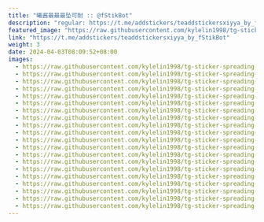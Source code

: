 ```yaml
---
title: "曦酱最最最坠可耐 :: @fStikBot"
description: "regular: https://t.me/addstickers/teaddstickersxiyya_by_fStikBot"
featured_image: "https://raw.githubusercontent.com/kylelin1998/tg-sticker-spreading-worldwide-images/main/img/82ee0574-9832-42be-ac72-05747bf7f456.jpg"
link: "https://t.me/addstickers/teaddstickersxiyya_by_fStikBot"
weight: 3
date: 2024-04-03T08:09:52+08:00
images:
  - https://raw.githubusercontent.com/kylelin1998/tg-sticker-spreading-worldwide-images/main/img/82ee0574-9832-42be-ac72-05747bf7f456.jpg
  - https://raw.githubusercontent.com/kylelin1998/tg-sticker-spreading-worldwide-images/main/img/b6b87381-34a3-40cf-ae60-21e7ce5f8f39.jpg
  - https://raw.githubusercontent.com/kylelin1998/tg-sticker-spreading-worldwide-images/main/img/e4f5aae3-3b53-4173-9010-54a1236de0de.jpg
  - https://raw.githubusercontent.com/kylelin1998/tg-sticker-spreading-worldwide-images/main/img/faa8851d-e880-4b57-aa63-e48cdfecd816.jpg
  - https://raw.githubusercontent.com/kylelin1998/tg-sticker-spreading-worldwide-images/main/img/180d2ec0-47d2-4892-8cd7-43a4b9cef3a8.jpg
  - https://raw.githubusercontent.com/kylelin1998/tg-sticker-spreading-worldwide-images/main/img/0e1abb3d-986b-4c2e-a6bc-70895225f702.jpg
  - https://raw.githubusercontent.com/kylelin1998/tg-sticker-spreading-worldwide-images/main/img/76d13ec1-fce8-456f-b76e-6cac6fa0f3fd.jpg
  - https://raw.githubusercontent.com/kylelin1998/tg-sticker-spreading-worldwide-images/main/img/a3651448-c398-4d3a-8ba9-b4626871af4c.jpg
  - https://raw.githubusercontent.com/kylelin1998/tg-sticker-spreading-worldwide-images/main/img/073e9bd6-239e-4d7f-852d-400791080065.jpg
  - https://raw.githubusercontent.com/kylelin1998/tg-sticker-spreading-worldwide-images/main/img/3bb6a8aa-c945-4c99-8526-7ef796c920f3.jpg
  - https://raw.githubusercontent.com/kylelin1998/tg-sticker-spreading-worldwide-images/main/img/bb685978-dc4e-453a-a2a4-0da4988c9efb.jpg
  - https://raw.githubusercontent.com/kylelin1998/tg-sticker-spreading-worldwide-images/main/img/2bbd0208-17c5-4785-9245-42752a3ee702.jpg
  - https://raw.githubusercontent.com/kylelin1998/tg-sticker-spreading-worldwide-images/main/img/0377afd1-4837-480a-b5c1-50659a59a345.jpg
  - https://raw.githubusercontent.com/kylelin1998/tg-sticker-spreading-worldwide-images/main/img/eac1ae9c-6527-4eb4-8459-855ec9bde255.jpg
  - https://raw.githubusercontent.com/kylelin1998/tg-sticker-spreading-worldwide-images/main/img/36b69d8b-8c21-4435-8fef-79d1f58ffd32.jpg
  - https://raw.githubusercontent.com/kylelin1998/tg-sticker-spreading-worldwide-images/main/img/6a8b2aa2-deb5-4048-986b-9347dab2dfea.jpg
  - https://raw.githubusercontent.com/kylelin1998/tg-sticker-spreading-worldwide-images/main/img/87f161a7-018f-4449-b01f-fe904348ed17.jpg
  - https://raw.githubusercontent.com/kylelin1998/tg-sticker-spreading-worldwide-images/main/img/2126e4bf-f1e6-4254-9f8e-09a035edee71.jpg
  - https://raw.githubusercontent.com/kylelin1998/tg-sticker-spreading-worldwide-images/main/img/c464db5a-340e-4c9f-8594-d71bd8df9edb.jpg
  - https://raw.githubusercontent.com/kylelin1998/tg-sticker-spreading-worldwide-images/main/img/190794ee-cd1f-42c7-af86-dafede42a40f.jpg
---
```

